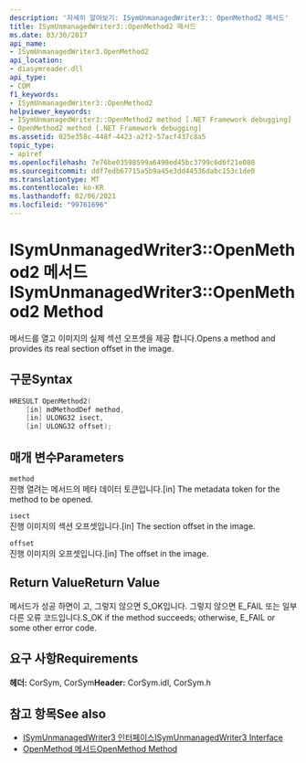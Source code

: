```yaml
---
description: '자세히 알아보기: ISymUnmanagedWriter3:: OpenMethod2 메서드'
title: ISymUnmanagedWriter3::OpenMethod2 메서드
ms.date: 03/30/2017
api_name:
- ISymUnmanagedWriter3.OpenMethod2
api_location:
- diasymreader.dll
api_type:
- COM
f1_keywords:
- ISymUnmanagedWriter3::OpenMethod2
helpviewer_keywords:
- ISymUnmanagedWriter3::OpenMethod2 method [.NET Framework debugging]
- OpenMethod2 method [.NET Framework debugging]
ms.assetid: 025e358c-448f-4423-a2f2-57acf437c8a5
topic_type:
- apiref
ms.openlocfilehash: 7e76be03598599a6498ed45bc3799c6d6f21e088
ms.sourcegitcommit: ddf7edb67715a5b9a45e3dd44536dabc153c1de0
ms.translationtype: MT
ms.contentlocale: ko-KR
ms.lasthandoff: 02/06/2021
ms.locfileid: "99761696"
---
```

# <a name="isymunmanagedwriter3openmethod2-method"></a><span data-ttu-id="35db0-103">ISymUnmanagedWriter3::OpenMethod2 메서드</span><span class="sxs-lookup"><span data-stu-id="35db0-103">ISymUnmanagedWriter3::OpenMethod2 Method</span></span>

<span data-ttu-id="35db0-104">메서드를 열고 이미지의 실제 섹션 오프셋을 제공 합니다.</span><span class="sxs-lookup"><span data-stu-id="35db0-104">Opens a method and provides its real section offset in the image.</span></span>  
  
## <a name="syntax"></a><span data-ttu-id="35db0-105">구문</span><span class="sxs-lookup"><span data-stu-id="35db0-105">Syntax</span></span>  
  
```cpp  
HRESULT OpenMethod2(
    [in] mdMethodDef method,  
    [in] ULONG32 isect,  
    [in] ULONG32 offset);  
```  
  
## <a name="parameters"></a><span data-ttu-id="35db0-106">매개 변수</span><span class="sxs-lookup"><span data-stu-id="35db0-106">Parameters</span></span>  

 `method`  
 <span data-ttu-id="35db0-107">진행 열려는 메서드의 메타 데이터 토큰입니다.</span><span class="sxs-lookup"><span data-stu-id="35db0-107">[in] The metadata token for the method to be opened.</span></span>  
  
 `isect`  
 <span data-ttu-id="35db0-108">진행 이미지의 섹션 오프셋입니다.</span><span class="sxs-lookup"><span data-stu-id="35db0-108">[in] The section offset in the image.</span></span>  
  
 `offset`  
 <span data-ttu-id="35db0-109">진행 이미지의 오프셋입니다.</span><span class="sxs-lookup"><span data-stu-id="35db0-109">[in] The offset in the image.</span></span>  
  
## <a name="return-value"></a><span data-ttu-id="35db0-110">Return Value</span><span class="sxs-lookup"><span data-stu-id="35db0-110">Return Value</span></span>  

 <span data-ttu-id="35db0-111">메서드가 성공 하면이 고, 그렇지 않으면 S_OK입니다. 그렇지 않으면 E_FAIL 또는 일부 다른 오류 코드입니다.</span><span class="sxs-lookup"><span data-stu-id="35db0-111">S_OK if the method succeeds; otherwise, E_FAIL or some other error code.</span></span>  
  
## <a name="requirements"></a><span data-ttu-id="35db0-112">요구 사항</span><span class="sxs-lookup"><span data-stu-id="35db0-112">Requirements</span></span>  

 <span data-ttu-id="35db0-113">**헤더:** CorSym, CorSym</span><span class="sxs-lookup"><span data-stu-id="35db0-113">**Header:** CorSym.idl, CorSym.h</span></span>  
  
## <a name="see-also"></a><span data-ttu-id="35db0-114">참고 항목</span><span class="sxs-lookup"><span data-stu-id="35db0-114">See also</span></span>

- [<span data-ttu-id="35db0-115">ISymUnmanagedWriter3 인터페이스</span><span class="sxs-lookup"><span data-stu-id="35db0-115">ISymUnmanagedWriter3 Interface</span></span>](isymunmanagedwriter3-interface.md)
- [<span data-ttu-id="35db0-116">OpenMethod 메서드</span><span class="sxs-lookup"><span data-stu-id="35db0-116">OpenMethod Method</span></span>](isymunmanagedwriter-openmethod-method.md)
